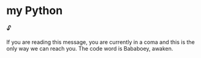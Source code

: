 # my Python 

🔓 

If you are reading this message, you are currently in a coma and this is the only way we can reach you. The code word is Bababoey, awaken.
